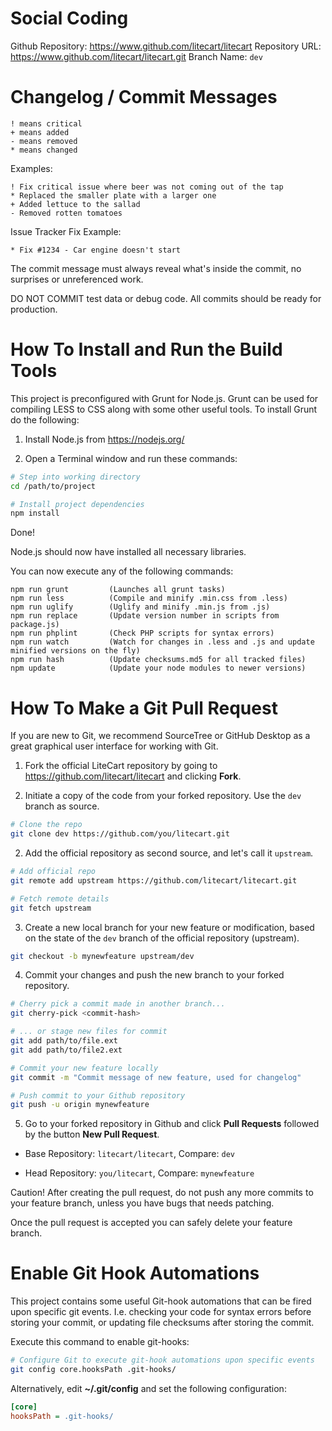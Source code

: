 # Social Coding

Github Repository: https://www.github.com/litecart/litecart
Repository URL: https://www.github.com/litecart/litecart.git
Branch Name: `dev`


# Changelog / Commit Messages

    ! means critical
    + means added
    - means removed
    * means changed

  Examples:

    ! Fix critical issue where beer was not coming out of the tap
    * Replaced the smaller plate with a larger one
    + Added lettuce to the sallad
    - Removed rotten tomatoes

  Issue Tracker Fix Example:

    * Fix #1234 - Car engine doesn't start

  The commit message must always reveal what's inside the commit, no surprises or unreferenced work.

  DO NOT COMMIT test data or debug code. All commits should be ready for production.


# How To Install and Run the Build Tools

This project is preconfigured with Grunt for Node.js. Grunt can be used for compiling LESS to CSS along with some other useful tools.
To install Grunt do the following:

1. Install Node.js from https://nodejs.org/

2. Open a Terminal window and run these commands:

```bash
# Step into working directory
cd /path/to/project

# Install project dependencies
npm install
```

Done!

Node.js should now have installed all necessary libraries.

You can now execute any of the following commands:

    npm run grunt         (Launches all grunt tasks)
    npm run less          (Compile and minify .min.css from .less)
    npm run uglify        (Uglify and minify .min.js from .js)
    npm run replace       (Update version number in scripts from package.js)
    npm run phplint       (Check PHP scripts for syntax errors)
    npm run watch         (Watch for changes in .less and .js and update minified versions on the fly)
    npm run hash          (Update checksums.md5 for all tracked files)
    npm update            (Update your node modules to newer versions)


# How To Make a Git Pull Request

If you are new to Git, we recommend SourceTree or GitHub Desktop as a great graphical user interface for working with Git.

1. Fork the official LiteCart repository by going to https://github.com/litecart/litecart and clicking **Fork**.

2. Initiate a copy of the code from your forked repository. Use the `dev` branch as source.

```bash
# Clone the repo
git clone dev https://github.com/you/litecart.git
```

2. Add the official repository as second source, and let's call it `upstream`.

```bash
# Add official repo
git remote add upstream https://github.com/litecart/litecart.git

# Fetch remote details
git fetch upstream
```

3. Create a new local branch for your new feature or modification, based on the state of the `dev` branch of the official repository (upstream).

```bash
git checkout -b mynewfeature upstream/dev
```

4. Commit your changes and push the new branch to your forked repository.

```bash
# Cherry pick a commit made in another branch...
git cherry-pick <commit-hash>

# ... or stage new files for commit
git add path/to/file.ext
git add path/to/file2.ext

# Commit your new feature locally
git commit -m "Commit message of new feature, used for changelog"

# Push commit to your Github repository
git push -u origin mynewfeature
```

5. Go to your forked repository in Github and click **Pull Requests** followed by the button **New Pull Request**.

  * Base Repository: `litecart/litecart`, Compare: `dev`

  * Head Repository: `you/litecart`, Compare: `mynewfeature`

Caution! After creating the pull request, do not push any more commits to your feature branch, unless you have bugs that needs patching.

Once the pull request is accepted you can safely delete your feature branch.


# Enable Git Hook Automations

This project contains some useful Git-hook automations that can be fired upon specific git events. I.e. checking your code for syntax errors before storing your commit, or updating file checksums after storing the commit.

Execute this command to enable git-hooks:

```bash
# Configure Git to execute git-hook automations upon specific events
git config core.hooksPath .git-hooks/
```

Alternatively, edit **~/.git/config** and set the following configuration:

```ini
[core]
hooksPath = .git-hooks/
```
